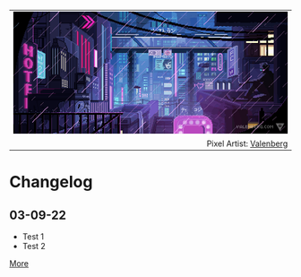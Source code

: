 <table align="center">
  <tr>
    <td width="100%" align="center">
      <a href="https://trek.io/">
        <img src="https://github.com/wbnns/wbnns/raw/master/hello.gif">
      </a>
    </td>
  </tr>
  <tr>
    <td width="100%" align="right">
      Pixel Artist: <a href="https://www.deviantart.com/valenberg">Valenberg</a> 
    </td>
  </tr>
</table>

# Changelog

## 03-09-22

+ Test 1
+ Test 2

[More](https://github.com/wbnns/wbnns/tree/master/changelog/README.md)
